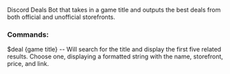 Discord Deals Bot that takes in a game title and outputs the best deals from both official and unofficial storefronts.

### Commands:
$deal {game title} -- Will search for the title and display the first five related results. Choose one, displaying a formatted string with the name, storefront, price, and link.
